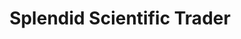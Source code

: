 ---
title: "Splendid Scientific Trader"
url: /karachi/splendid-scientific-trader/
shop: wholesale
---
